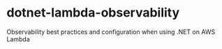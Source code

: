 # dotnet-lambda-observability
Observability best practices and configuration when using .NET on AWS Lambda
